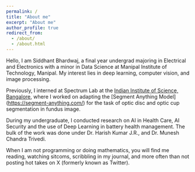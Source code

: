 ```yaml
---
permalink: /
title: "About me"
excerpt: "About me"
author_profile: true
redirect_from: 
  - /about/
  - /about.html
---
```


Hello, I am Siddhant Bhardwaj, a final year undergrad majoring in Electrical and Electronics with a minor in Data Science at Manipal Institute of Technology, Manipal. My interest lies in deep learning, computer vision, and image processing.

Previously, I interned at Spectrum Lab at the [Indian Institute of Science, Bangalore](https://eecs.iisc.ac.in/), where I worked on adapting the [Segment Anything Model] (https://segment-anything.com/)  for the task of optic disc and optic cup segmentation in fundus image. 

During my undergraduate, I conducted research on AI in Health Care, AI Security and the use of Deep Learning in battery health management. The bulk of the work was done under Dr. Harish Kumar J.R., and Dr. Munesh Chandra Trivedi.

When I am not programming or doing mathematics, you will find me reading, watching sitcoms, scribbling in my journal, and more often than not posting hot takes on X (formerly known as Twitter).



